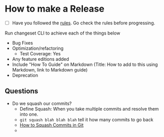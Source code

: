 # How to make a Release

- [ ] Have you followed the [rules](RULES.md). Go check the rules before progressing.

Run changeset CLI to achieve each of the things below
- Bug Fixes
- Optimization/refactoring
  - Test Coverage: Yes
- Any feature editions added
- Include "How To Guide" on Markdown (Title: How to add to this using Markdown, link to Markdown guide)
- Deprecation

## Questions

- Do we squash our commits?
  - Define Squash: When you take multiple commits and resolve them into one.
  - `git squash blah blah blah` tell it how many commits to go back
  - [How to Squash Commits in Git](https://www.git-tower.com/learn/git/faq/git-squash#:~:text=To%20%22squash%22%20in%20Git%20means,stand%2Dalone%20git%20squash%20command.)
  - 